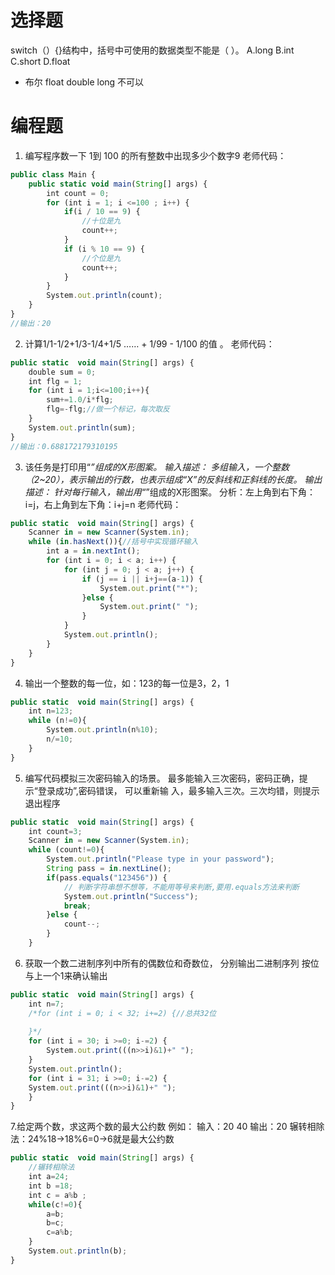 # 选择题
switch（）{}结构中，括号中可使用的数据类型不能是（ ）。
A.long
B.int
C.short
D.float
- 布尔 float double long 不可以

# 编程题
1. 编写程序数一下 1到 100 的所有整数中出现多少个数字9
老师代码：
```js
public class Main {  
    public static void main(String[] args) {  
        int count = 0;  
        for (int i = 1; i <=100 ; i++) {  
            if(i / 10 == 9) {  
                //十位是九  
                count++;  
            }  
            if (i % 10 == 9) {  
                //个位是九  
                count++;  
            }  
        }  
        System.out.println(count);  
    }  
}
//输出：20
```

2. 计算1/1-1/2+1/3-1/4+1/5 …… + 1/99 - 1/100 的值 。
老师代码：
```js
public static  void main(String[] args) {  
    double sum = 0;  
    int flg = 1;  
    for (int i = 1;i<=100;i++){  
        sum+=1.0/i*flg;  
        flg=-flg;//做一个标记，每次取反  
    }  
    System.out.println(sum);  
}
//输出：0.688172179310195
```

3. 该任务是打印用“*”组成的X形图案。
输入描述：
多组输入，一个整数（2~20），表示输出的行数，也表示组成“X”的反斜线和正斜线的长度。
输出描述：
针对每行输入，输出用“*”组成的X形图案。
分析：左上角到右下角：i=j，右上角到左下角：i+j=n
老师代码：
```js
public static  void main(String[] args) {  
    Scanner in = new Scanner(System.in);  
    while (in.hasNext()){//括号中实现循环输入  
        int a = in.nextInt();  
        for (int i = 0; i < a; i++) {  
            for (int j = 0; j < a; j++) {  
                if (j == i || i+j==(a-1)) {  
                    System.out.print("*");  
                }else {  
                    System.out.print(" ");  
                }  
            }  
            System.out.println();  
        }  
    }  
}
```

4. 输出一个整数的每一位，如：123的每一位是3，2，1
```js
public static  void main(String[] args) {  
    int n=123;  
    while (n!=0){  
        System.out.println(n%10);  
        n/=10;  
    }  
}
```

5. 编写代码模拟三次密码输入的场景。 最多能输入三次密码，密码正确，提示“登录成功”,密码错误， 可以重新输 入，最多输入三次。三次均错，则提示退出程序
```js
public static  void main(String[] args) {  
    int count=3;  
    Scanner in = new Scanner(System.in);  
    while (count!=0){  
        System.out.println("Please type in your password");  
        String pass = in.nextLine();  
        if(pass.equals("123456")) {  
            // 判断字符串想不想等，不能用等号来判断,要用.equals方法来判断  
            System.out.println("Success");  
            break;  
        }else {  
            count--;  
        }  
    }
```

6. 获取一个数二进制序列中所有的偶数位和奇数位， 分别输出二进制序列
按位与上一个1来确认输出
```js
public static  void main(String[] args) {    
    int n=7;  
    /*for (int i = 0; i < 32; i+=2) {//总共32位  
  
    }*/    
    for (int i = 30; i >=0; i-=2) {  
        System.out.print(((n>>i)&1)+" ");  
    }  
    System.out.println();  
    for (int i = 31; i >=0; i-=2) {  
    System.out.print(((n>>i)&1)+" ");  
	}
}
```

7.给定两个数，求这两个数的最大公约数
例如：
输入：20 40
输出：20
辗转相除法：24%18->18%6=0->6就是最大公约数
```js
public static  void main(String[] args) {  
    //辗转相除法  
    int a=24;  
    int b =18;  
    int c = a%b ;  
    while(c!=0){  
        a=b;  
        b=c;  
        c=a%b;  
    }  
    System.out.println(b);  
}
```